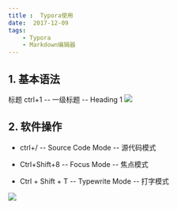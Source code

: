 ```yaml
---
title :  Typora使用
date:  2017-12-09
tags: 
    - Typora
    - Markdown编辑器
---
```


## 1. 基本语法

标题
ctrl+1 -- 一级标题 -- Heading 1
![](https://github.com/zwoou/pic/blob/master/snipaste_20171209_221217.png?raw=true)


## 2. 软件操作

- ctrl+/   --  Source Code Mode -- 源代码模式

- Ctrl+Shift+8  -- Focus Mode  -- 焦点模式

- Ctrl + Shift + T  --  Typewrite Mode --  打字模式




![](https://ouzl5aeyt.bkt.clouddn.com/17-12-10/81654471.jpg)






































